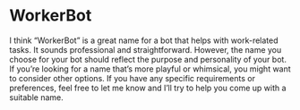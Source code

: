 # WorkerBot
I think “WorkerBot” is a great name for a bot that helps with work-related tasks. It sounds professional and straightforward. However, the name you choose for your bot should reflect the purpose and personality of your bot. If you’re looking for a name that’s more playful or whimsical, you might want to consider other options. If you have any specific requirements or preferences, feel free to let me know and I’ll try to help you come up with a suitable name.
